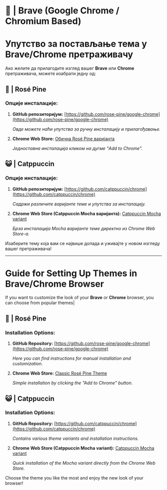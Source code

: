 # 🦁 | Brave (Google Chrome / Chromium Based)

# Упутство за постављање тема у Brave/Chrome претраживачу

Ако желите да прилагодите изглед вашег **Brave** или **Chrome** претраживача, можете изабрати једну од:

## 🌹 | Rosé Pine


### Опције инсталације:

1. **GitHub репозиторијум:**
   [https://github.com/rose-pine/google-chrome](https://github.com/rose-pine/google-chrome)
   
   *Овде можете наћи упутства за ручну инсталацију и прилагођавање.*

2. **Chrome Web Store:**
   [Обична Rosé Pine варијанта](https://chromewebstore.google.com/detail/ros%C3%A9-pine/noimedcjdohhokijigpfcbjcfcaaahej)
   
   *Једноставна инсталација кликом на дугме "Add to Chrome".*

## 😺 | Catppuccin


### Опције инсталације:

1. **GitHub репозиторијум:**
   [https://github.com/catppuccin/chrome](https://github.com/catppuccin/chrome)
   
   *Садржи различите варијанте теме и упутства за инсталацију.*

2. **Chrome Web Store (Catppuccin Mocha варијанта):**
   [Catppuccin Mocha variant](https://chromewebstore.google.com/detail/catppuccin-chrome-theme-m/bkkmolkhemgaeaeggcmfbghljjjoofoh)
   
   *Брза инсталација Mocha варијанте теме директно из Chrome Web Store-а.*

Изаберите тему која вам се највише допада и уживајте у новом изгледу вашег претраживача!

---

# Guide for Setting Up Themes in Brave/Chrome Browser

If you want to customize the look of your **Brave** or **Chrome** browser, you can choose from popular themes|

## 🌹 | Rosé Pine


### Installation Options:

1. **GitHub Repository:**
   [https://github.com/rose-pine/google-chrome](https://github.com/rose-pine/google-chrome)
   
   *Here you can find instructions for manual installation and customization.*

2. **Chrome Web Store:**
   [Classic Rosé Pine Theme](https://chromewebstore.google.com/detail/ros%C3%A9-pine/noimedcjdohhokijigpfcbjcfcaaahej)
   
   *Simple installation by clicking the "Add to Chrome" button.*

## 😺 | Catppuccin


### Installation Options:

1. **GitHub Repository:**
   [https://github.com/catppuccin/chrome](https://github.com/catppuccin/chrome)
   
   *Contains various theme variants and installation instructions.*

2. **Chrome Web Store (Catppuccin Mocha variant):**
   [Catppuccin Mocha variant](https://chromewebstore.google.com/detail/catppuccin-chrome-theme-m/bkkmolkhemgaeaeggcmfbghljjjoofoh)
   
   *Quick installation of the Mocha variant directly from the Chrome Web Store.*

Choose the theme you like the most and enjoy the new look of your browser!
